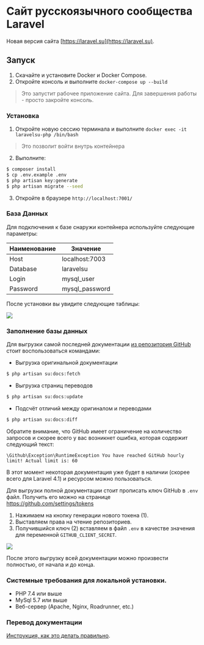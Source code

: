 # Сайт русскоязычного сообщества Laravel

Новая версия сайта [https://laravel.su](https://laravel.su). 

## Запуск

1. Скачайте и установите Docker и Docker Compose.
2. Откройте консоль и выполните `docker-compose up --build`
> Это запустит рабочее приложение сайта. Для завершения работы - просто закройте консоль.

### Установка

1. Откройте новую сессию терминала и выполните `docker exec -it laravelsu-php /bin/bash` 
> Это позволит войти внутрь контейнера
2. Выполните:
```bash
$ composer install
$ cp .env.example .env
$ php artisan key:generate
$ php artisan migrate --seed
```
3. Откройте в браузере `http://localhost:7001/`

### База Данных

Для подключения к базе снаружи контейнера используйте следующие параметры:

| Наименование | Значение       |
|--------------|----------------|
| Host         | localhost:7003 |
| Database     | laravelsu      |
| Login        | mysql_user     |
| Password     | mysql_password |

После установки вы увидите следующие таблицы:

![](https://habrastorage.org/webt/sw/xf/2y/swxf2yrlhrkywbprmaidvkxqoow.png)

### Заполнение базы данных

Для выгрузки самой последней документации [из репозитория GitHub](https://github.com/LaravelRUS/docs) стоит 
воспользоваться командами:

- Выгрузка оригинальной документации
```bash
$ php artisan su:docs:fetch
```

- Выгрузка страниц переводов
```bash
$ php artisan su:docs:update
```

- Подсчёт отличий между оригиналом и переводами
```bash
$ php artisan su:docs:diff
```

Обратите внимание, что GitHub имеет ограничение на количество запросов и скорее всего у вас возникнет ошибка, 
которая содержит следующий текст:
```
\Github\Exception\RuntimeException You have reached GitHub hourly limit! Actual limit is: 60
```

В этот момент некоторая документация уже будет в наличии (скорее всего для Laravel 4.1) и ресурсом 
можно пользоваться.

Для выгрузки полной документации стоит прописать ключ GitHub в `.env` файл. Получить его можно на 
странице https://github.com/settings/tokens

1) Нажимаем на кнопку генерации нового токена (1).
2) Выставляем права на чтение репозиториев.
3) Получившийся ключ (2) вставляем в файл `.env` в качестве значения для переменной `GITHUB_CLIENT_SECRET`.

![](https://habrastorage.org/webt/eb/xv/17/ebxv172okbewdbgxwn-wquola7g.png)

После этого выгрузку всей документации можно произвести полностью, от начала и до конца.

### Системные требования для локальной установки.

- PHP 7.4 или выше
- MySql 5.7 или выше
- Веб-сервер (Apache, Nginx, Roadrunner, etc.)

### Перевод документации

[Инструкция, как это делать правильно](http://laravel.su/articles/rus-documentation-contribution-guide).
